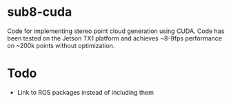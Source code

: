 # sub8-cuda
Code for implementing stereo point cloud generation using CUDA. Code has been tested on the Jetson TX1 platform and achieves ~8-9fps performance on ~200k points without optimization.

# Todo
* Link to ROS packages instead of including them 

